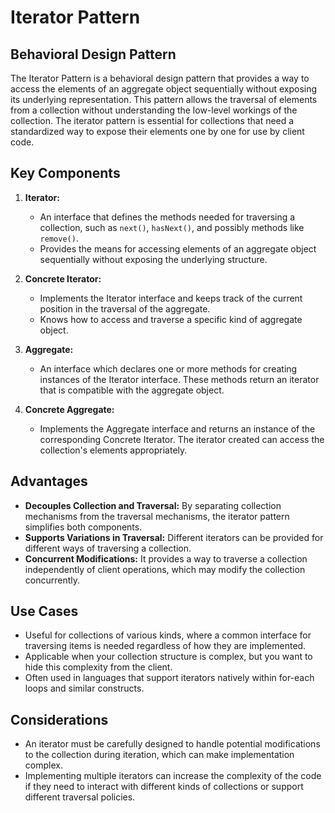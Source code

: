 # Iterator Pattern

## Behavioral Design Pattern

The Iterator Pattern is a behavioral design pattern that provides a way to access the elements of an aggregate object
sequentially without exposing its underlying representation. This pattern allows the traversal of elements from a
collection without understanding the low-level workings of the collection. The iterator pattern is essential for
collections that need a standardized way to expose their elements one by one for use by client code.

## Key Components

1. **Iterator:**
    - An interface that defines the methods needed for traversing a collection, such as `next()`, `hasNext()`, and
      possibly methods like `remove()`.
    - Provides the means for accessing elements of an aggregate object sequentially without exposing the underlying
      structure.

2. **Concrete Iterator:**
    - Implements the Iterator interface and keeps track of the current position in the traversal of the aggregate.
    - Knows how to access and traverse a specific kind of aggregate object.

3. **Aggregate:**
    - An interface which declares one or more methods for creating instances of the Iterator interface. These methods
      return an iterator that is compatible with the aggregate object.

4. **Concrete Aggregate:**
    - Implements the Aggregate interface and returns an instance of the corresponding Concrete Iterator. The iterator
      created can access the collection's elements appropriately.

## Advantages

- **Decouples Collection and Traversal:** By separating collection mechanisms from the traversal mechanisms, the
  iterator pattern simplifies both components.
- **Supports Variations in Traversal:** Different iterators can be provided for different ways of traversing a
  collection.
- **Concurrent Modifications:** It provides a way to traverse a collection independently of client operations, which may
  modify the collection concurrently.

## Use Cases

- Useful for collections of various kinds, where a common interface for traversing items is needed regardless of how
  they are implemented.
- Applicable when your collection structure is complex, but you want to hide this complexity from the client.
- Often used in languages that support iterators natively within for-each loops and similar constructs.

## Considerations

- An iterator must be carefully designed to handle potential modifications to the collection during iteration, which can
  make implementation complex.
- Implementing multiple iterators can increase the complexity of the code if they need to interact with different kinds
  of collections or support different traversal policies.
